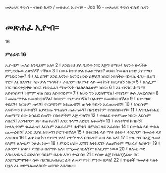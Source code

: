 ﻿
መጽሐፍ ቅዱስ - ብሉይ ኪዳን / መጽሐፈ ኢዮብ። - Job 16 - መጽሐፍ ቅዱስ ብሉይ ኪዳን
# መጽሐፈ ኢዮብ።
16
### ምዕራፍ 16
ኢዮብም መለሰ እንዲህም አለ።
2 ፤ እንደዚህ ያለ ዓይነት ነገር እጅግ ሰማሁ፤ እናንተ ሁላችሁ የምታደክሙ አጽናኞች ናችሁ።
3 ፤ በውኑ ከንቱ ቃል ይፈጸማልን? ወይስ ትመልስ ዘንድ ያነሣሣህ ምንድር ነው?
4 ፤ እኔ ደግሞ እንደ እናንተ እናገር ዘንድ ይቻለኝ ነበር፤ ነፍሳችሁ በነፍሴ ፋንታ ቢሆን ኖሮ፥ እኔ በእናንተ ላይ ቃል ማሳካት፥ ራሴንም በእናንተ ላይ መነቅነቅ በተቻለኝ ነበር።
5 ፤ በአፌም ነገር ባበረታኋችሁ ነበር፤ የከንፈሬን ማጽናናት ባልከለከልሁም ነበር።
6 ፤ እኔ ብናገር ሕማሜ አይቀነስም፤ ዝምም ብል ከእኔ አይወገድም።
7 ፤ አሁን ግን አድክሞኛል፤ ወገኔንም ሁሉ አፍርሰሃል።
8 ፤ መጨማተሬ ይመሰክርብኛል፤ ክሳቴም ተነሥቶብኛል፤ በፊቴም ይመሰክርብኛል።
9 ፤ በቍጣው ቀደደኝ፥ እርሱም ጠላኝ፤ ጥርሶቹንም አፋጨብኝ፤ ጠላቴ ዓይኑን አፈጠጠብኝ፤ 
10 ፤ እነርሱም አፋቸውን ከፈቱብኝ፤ እያላገጡ ጕንጬን ጠፈጠፉኝ፤ በአንድነትም ተሰበሰቡብኝ። 
11 ፤ እግዚአብሔር ለጠማማ ሰው አሳልፎ ሰጠኝ፥ በክፉዎችም እጅ ጣለኝ። 
12 ፤ ተዘልዬ ተቀምጬ ነበር፥ እርሱም ሰበረኝ፤ አንገቴንም ይዞ ቀጠቀጠኝ፤ እንደ ዓላማ አድርጎ አቆመኝ። 
13 ፤ ቀስተኞቹ ከበቡኝ፤ ኵላሊቴንም ቈራረጠ፥ እርሱም አልራራም፤ ሐሞቴን በምድር ላይ አፈሰሰ። 
14 ፤ በቍስል ላይ ቍስል ጨመረብኝ፤ እንደ ኃያል እየሠገገ ይሮጥብኛል። 
15 ፤ በቁርበቴ ላይ ማቅ ሰፋሁ፥ ቀንዴንም በመሬት ላይ አኖርሁ። 
16 ፤ ፊቴ ከልቅሶ የተነሣ ቀላ፤ የሞት ጥላ በዓይኖቼ ቆብ ላይ አለ፤ 
17 ፤ ነገር ግን በእጄ ዓመፅ የለም፤ ጸሎቴም ንጹሕ ነው። 
18 ፤ ምድር ሆይ፥ ደሜን አትክደኚ፥ ለጩኸቴም ማረፊያ አይሁን። 
19 ፤ አሁንም፥ እነሆ፥ ምስክሬ በሰማይ አለ፥ የሚመሰክርልኝም በአርያም ነው። 
20 ፤ ጸሎቴ ወደ እግዚአብሔር ይድረስ፥ ዓይኔም በፊቱ እንባ ታፍስስ። 
21 ፤ የሰው ልጅ ከባልንጀራው ጋር እንደሚምዋገት፥ ሰው በእግዚአብሔር ፊት ለመምዋገት ምነው በቻለ! 
22 ፤ ጥቂቶች ዓመታት ካለፉ በኋላ እኔ ወደማልመለስበት መንገድ እሄዳለሁ። 
